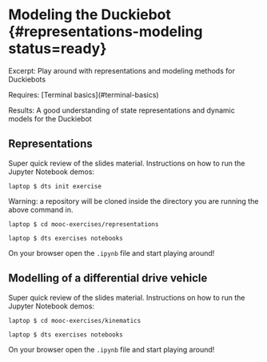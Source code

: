 # Modeling the Duckiebot {#representations-modeling status=ready}

Excerpt: Play around with representations and modeling methods for Duckiebots

<div class='requirements' markdown='1'>
<!-- You will only have to have access to dts and know how to use the terminal  -->
  Requires: [Terminal basics](#terminal-basics) 
  
  Results: A good understanding of state representations and dynamic models for the Duckiebot
</div>


## Representations 

Super quick review of the slides material. Instructions on how to run the Jupyter Notebook demos:

    laptop $ dts init exercise

Warning: a repository will be cloned inside the directory you are running the above command in.

    laptop $ cd mooc-exercises/representations

    laptop $ dts exercises notebooks

On your browser open the `.ipynb` file and start playing around!

## Modelling of a differential drive vehicle

Super quick review of the slides material. Instructions on how to run the Jupyter Notebook demos:

    laptop $ cd mooc-exercises/kinematics

    laptop $ dts exercises notebooks

On your browser open the `.ipynb` file and start playing around!
